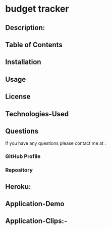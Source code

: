 # budget tracker 

## Description: 


## Table of Contents
       
         
## Installation
            
        
## Usage
            

## License 
            

## Technologies-Used


## Questions
            
       
If you have any questions please contact me at :
### GitHub Profile 
### Repository 

## Heroku:

## Application-Demo 



## Application-Clips:-
